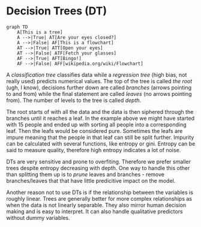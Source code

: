 # Decision Trees (DT)

```mermaid
graph TD
    A[This is a tree] 
    A -->|True| AT[Are your eyes closed?]
    A -->|False| AF[This is a flowchart]
    AT -->|True| ATT[Open your eyes]
    AT -->|False| ATF[Fetch your glasses]
    AF -->|True| AFT[Bingo!]
    AF -->|False| AFF[wikipedia.org/wiki/Flowchart]
```

A *classification tree* classifies data while a *regression tree* (high bias, not really used) predicts numerical values. The top of the tree is called *the root* (ugh, I know), decisions further down are called *branches* (arrows pointing to and from) while the final statement are called *leaves* (no arrows pointing from). The number of levels to the tree is called *depth*. 

The root starts of with all the data and the data is then siphered through the branches until it reaches a leaf. In the example above we might have started with 15 people and ended up with sorting all people into a corresponding leaf. Then the leafs would be considered pure. Sometimes the leafs are impure meaning that the people in that leaf can still be split further. Impurity can be calculated with several functions, like entropy or gini. Entropy can be said to measure quality, therefore high entropy indicates a lot of noise. 

DTs are very sensitive and prone to overfiting. Therefore we prefer smaller trees despite entropy decreasing with depth. One way to handle this other than splitting them up is to *prune* leaves and branches - remove branches/leaves that that have little predicitive impact on the model. 

Another reason not to use DTs is if the relationship between the variables is roughly linear. Trees are generally better for more complex relationships as when the data is not linearly separable. They also mirror human decision making and is easy to interpret. It can also handle qualitative predictors without dummy variables. 

